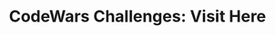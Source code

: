 <h1 align="center">CodeWars Challenges: <a src="https://www.codewars.com/users/Sathosk">Visit Here</a></h1>